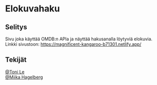 # Elokuvahaku


## Selitys

Sivu joka käyttää OMDB:n APIa ja näyttää hakusanalla löytyviä elokuvia.
Linkki sivustoon: https://magnificent-kangaroo-b71301.netlify.app/

## Tekijät

[@Toni Le](https://github.com/Beisori)
<br />
[@Miika Hagelberg](https://github.com/Miikaa)

